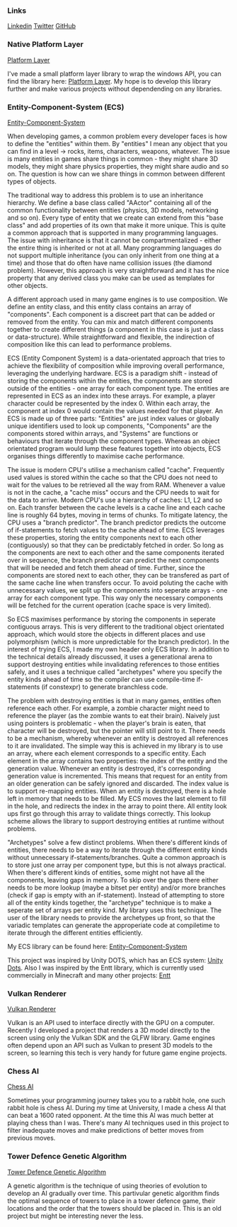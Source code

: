 ### Links

[Linkedin](https://www.linkedin.com/in/oscar-smith-jones-44329a195/) 
[Twitter](https://twitter.com/OscarSmithJone1)
[GitHub](https://github.com/ozzysmithjones)

### Native Platform Layer
[Platform Layer](https://github.com/ozzysmithjones/platform_layer)

I've made a small platform layer library to wrap the windows API, you can find the library here: [Platform Layer](https://github.com/ozzysmithjones/platform_layer). My hope is to develop this library further
and make various projects without dependending on any libraries. 

### Entity-Component-System (ECS)
[Entity-Component-System](https://github.com/ozzysmithjones/entity-component-system) 

When developing games, a common problem every developer faces is how to define the "entities" within them. By "entities" I mean any object that you can find in a level -> rocks, items, characters, weapons, whatever. The issue is many entities in games share things in common - they might share 3D models, they might share physics properties, they might share audio and so on. The question is how can we share things in common between different types of objects.

The traditional way to address this problem is to use an inheritance hierarchy. We define a base class called "AActor" containing all of the common functionality between entities (physics, 3D models, networking and so on). Every type of entity that we create can extend from this "base class" and add properties of its own that make it more unique. This is quite a common approach that is supported in many programming languages. The issue with inheritance is that it cannot be compartmentalized - either the entire thing is inherited or not at all. Many programming languages do not support multiple inheritance (you can only inherit from one thing at a time) and those that do often have name collision issues (the diamond problem). However, this approach is very straightforward and it has the nice property that any derived class you make can be used as templates for other objects.

A different approach used in many game engines is to use composition. We define an entity class, and this entity class contains an array of "components". Each component is a discreet part that can be added or removed from the entity. You can mix and match different components together to create different things (a component in this case is just a class or data-structure). While straightforward and flexible, the indirection of composition like this can lead to performance problems. 

ECS (Entity Component System) is a data-orientated approach that tries to achieve the flexibility of composition while improving overall performance, leveraging the underlying hardware. ECS is a paradigm shift - instead of storing the components within the entities, the components are stored outside of the entities - one array for each component type. The entities are represented in ECS as an index into these arrays. For example, a player character could be represented by the index 0. Within each array, the component at index 0 would contain the values needed for that player. An ECS is made up of three parts: "Entities" are just index values or globally unique identifiers used to look up components, "Components" are the components stored within arrays, and "Systems" are functions or behaviours that iterate through the component types. Whereas an object orientated program would lump these features together into objects, ECS organises things differently to maximise cache performance. 

The issue is modern CPU's utilise a mechanism called "cache". Frequently used values is stored within the cache so that the CPU does not need to wait for the values to be retrieved all the way from RAM. Whenever a value is not in the cache, a "cache miss" occurs and the CPU needs to wait for the data to arrive. Modern CPU's use a hierarchy of caches: L1, L2 and so on. Each transfer between the cache levels is a cache line and each cache line is roughly 64 bytes, moving in terms of chunks. To mitigate latency, the CPU uses a "branch predictor". The branch predictor predicts the outcome of if-statements to fetch values to the cache ahead of time. ECS leverages these properties, storing the entity components next to each other (contiguously) so that they can be predictably fetched in order. So long as the components are next to each other and the same components iterated over in sequence, the branch predictor can predict the next components that will be needed and fetch them ahead of time. Further, since the components are stored next to each other, they can be transfered as part of the same cache line when transfers occur. To avoid poluting the cache with unnecessary values, we split up the components into seperate arrays - one array for each component type. This way only the necessary components will be fetched for the current operation (cache space is very limited). 

So ECS maximises performance by storing the components in seperate contiguous arrays. This is very different to the traditional object orientated approach, which would store the objects in different places and use polymorphism (which is more unpredictable for the branch predictor). In the interest of trying ECS, I made my own header only ECS library. In addition to the technical details already discussed, it uses a generational arena to support destroying entities while invalidating references to those entities safely, and it uses a technique called "archetypes" where you specify the entity kinds ahead of time so the compiler can use compile-time if-statements (if constexpr) to generate branchless code. 

The problem with destroying entities is that in many games, entities often reference each other. For example, a zombie character might need to reference the player (as the zombie wants to eat their brain). Naively just using pointers is problematic - when the player's brain is eaten, that character will be destroyed, but the pointer will still point to it. There needs to be a mechanism, whereby whenever an entity is destroyed all references to it are invalidated. The simple way this is achieved in my library is to use an array, where each element corresponds to a specific entity. Each element in the array contains two properties: the index of the entity and the generation value. Whenever an entity is destroyed, it's corresponding generation value is incremented. This means that request for an entity from an older generation can be safely ignored and discarded. The index value is to support re-mapping entities. When an entity is destroyed, there is a hole left in memory that needs to be filled. My ECS moves the last element to fill in the hole, and redirects the index in the array to point there. All entity look ups first go through this array to validate things correctly. This lookup scheme allows the library to support destroying entities at runtime without problems. 

"Archetypes" solve a few distinct problems. When there's different kinds of entities, there needs to be a way to iterate through the different entity kinds without unnecessary if-statements/branches. Quite a common approach is to store just one array per component type, but this is not always practical. When there's different kinds of entities, some might not have all the components, leaving gaps in memory. To skip over the gaps there either needs to be more lookup (maybe a bitset per entity) and/or more branches (check if gap is empty with an if-statement). Instead of attempting to store all of the entity kinds together, the "archetype" technique is to make a seperate set of arrays per entity kind. My library uses this technique. The user of the library needs to provide the archetypes up front, so that the variadic templates can generate the approperiate code at compiletime to iterate through the different entities efficiently. 

My ECS library can be found here: 
[Entity-Component-System](https://github.com/ozzysmithjones/entity-component-system) 

This project was inspired by Unity DOTS, which has an ECS system: [Unity Dots](https://unity.com/dots). Also I was inspired by the Entt library, which is currently used commercially in Minecraft and many other projects: [Entt](https://github.com/skypjack/entt) 

### Vulkan Renderer

[Vulkan Renderer](https://github.com/ozzysmithjones/LearnVulkan)

Vulkan is an API used to interface directly with the GPU on a computer. Recently I developed a project that renders a 3D model directly to the screen using only the Vulkan SDK and the GLFW library. Game engines often depend upon an API such as Vulkan to present 3D models to the screen, so learning this tech is very handy for future game engine projects. 

### Chess AI

[Chess AI](https://github.com/ozzysmithjones/Chess)

Sometimes your programming journey takes you to a rabbit hole, one such rabbit hole is chess AI. During my time at University, I made a chess AI that can beat a 1600 rated opponent. At the time this AI was much better at playing chess than I was. There's many AI techniques used in this project to filter inadequate moves and make predictions of better moves from previous moves. 

### Tower Defence Genetic Algorithm

[Tower Defence Genetic Algorithm](https://github.com/ozzysmithjones/GeneticAlgorithm)

A genetic algorithm is the technique of using theories of evolution to develop an AI gradually over time. This partivular genetic algorithm finds the optimal sequence of towers to place in a tower defence game, their locations and the order that the towers should be placed in. This is an old project but might be interesting never the less.

